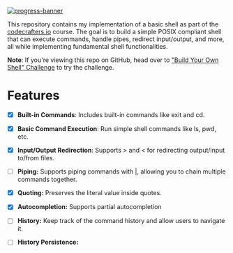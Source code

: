 [![progress-banner](https://backend.codecrafters.io/progress/shell/ea8d2ef8-2763-44c2-b0dd-6f8c85b6cf8f)](https://app.codecrafters.io/users/codecrafters-bot?r=2qF)

This repository contains my implementation of a basic shell as 
part of the [codecrafters.io](https://codecrafters.io) course.
The goal is to build a simple POSIX compliant shell that can execute commands, handle pipes,
redirect input/output, and more, all while implementing fundamental shell functionalities.

**Note**: If you're viewing this repo on GitHub, head over to
["Build Your Own Shell" Challenge](https://app.codecrafters.io/courses/shell/overview)
to try the challenge.

# Features
- [x] **Built-in Commands**: Includes built-in commands like exit and cd. 
- [x] **Basic Command Execution**: Run simple shell commands like ls, pwd, etc.
- [x] **Input/Output Redirection**: Supports > and < for redirecting output/input to/from files.
- [ ] **Piping:** Supports piping commands with |, allowing you to chain multiple commands together.
- [x] **Quoting:** Preserves the literal value inside quotes.
- [x] **Autocompletion:** Supports partial autocompletion
- [ ] **History:** Keep track of the command history and allow users to navigate it.
- [ ] **History Persistence:**

